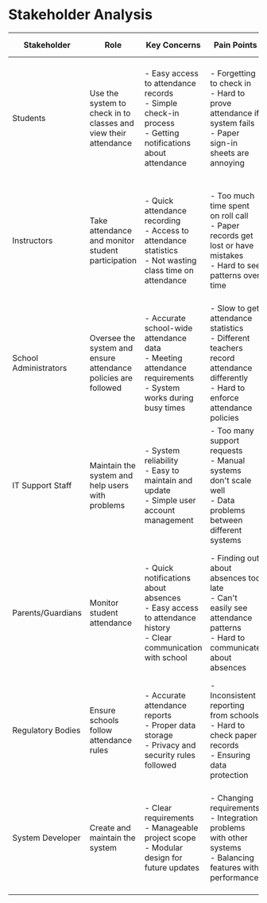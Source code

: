 # Stakeholder Analysis

| Stakeholder           | Role                                                 | Key Concerns                                         | Pain Points                                               | Success Metrics                                       |
|----------------------|----------------------------------------------------|----------------------------------------------------|--------------------------------------------------------|-----------------------------------------------------|
| Students            | Use the system to check in to classes and view their attendance | - Easy access to attendance records <br> - Simple check-in process <br> - Getting notifications about attendance | - Forgetting to check in <br> - Hard to prove attendance if system fails <br> - Paper sign-in sheets are annoying | - 90% of students using the system in first month <br> - 50% fewer attendance disputes <br> - Student satisfaction of 4/5 or higher |
| Instructors         | Take attendance and monitor student participation    | - Quick attendance recording <br> - Access to attendance statistics <br> - Not wasting class time on attendance | - Too much time spent on roll call <br> - Paper records get lost or have mistakes <br> - Hard to see patterns over time | - 75% less time spent on attendance <br> - Can generate reports in under 2 minutes <br> - All attendance recorded quickly |
| School Administrators | Oversee the system and ensure attendance policies are followed | - Accurate school-wide attendance data <br> - Meeting attendance requirements <br> - System works during busy times | - Slow to get attendance statistics <br> - Different teachers record attendance differently <br> - Hard to enforce attendance policies | - 100% compliance with reporting rules <br> - 95% system uptime during peak times <br> - 30% less administrative work |
| IT Support Staff     | Maintain the system and help users with problems     | - System reliability <br> - Easy to maintain and update <br> - Simple user account management | - Too many support requests <br> - Manual systems don't scale well <br> - Data problems between different systems | - Less than 5 support tickets weekly <br> - System downtime under 1% <br> - 90% of problems fixed within 24 hours |
| Parents/Guardians   | Monitor student attendance                           | - Quick notifications about absences <br> - Easy access to attendance history <br> - Clear communication with school | - Finding out about absences too late <br> - Can't easily see attendance patterns <br> - Hard to communicate about absences | - All unexcused absences reported within 24 hours <br> - 80% of parents using the system <br> - Parent satisfaction of 4/5 or higher |
| Regulatory Bodies   | Ensure schools follow attendance rules               | - Accurate attendance reports <br> - Proper data storage <br> - Privacy and security rules followed | - Inconsistent reporting from schools <br> - Hard to check paper records <br> - Ensuring data protection | - 100% compliance with regulations <br> - Reports available within 1 business day <br> - Zero data breaches |
| System Developer    | Create and maintain the system                       | - Clear requirements <br> - Manageable project scope <br> - Modular design for future updates | - Changing requirements <br> - Integration problems with other systems <br> - Balancing features with performance | - System completed on time <br> - Less than 10% code rework needed <br> - All critical features working properly |
